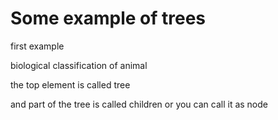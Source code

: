 # Some example of trees

first example

biological classification of animal

the top element is called tree

and part of the tree is called children or you can call it as node

